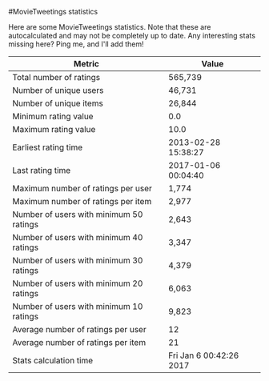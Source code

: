 #MovieTweetings statistics

Here are some MovieTweetings statistics. Note that these are autocalculated and may not be completely up to date. Any interesting stats missing here? Ping me, and I'll add them!

Metric | Value
--- | ---
Total number of ratings                 | 565,739
Number of unique users                  | 46,731
Number of unique items                  | 26,844
Minimum rating value                    | 0.0
Maximum rating value                    | 10.0
Earliest rating time                    | 2013-02-28 15:38:27
Last rating time                        | 2017-01-06 00:04:40
Maximum number of ratings per user      | 1,774
Maximum number of ratings per item      | 2,977
Number of users with minimum 50 ratings | 2,643
Number of users with minimum 40 ratings | 3,347
Number of users with minimum 30 ratings | 4,379
Number of users with minimum 20 ratings | 6,063
Number of users with minimum 10 ratings | 9,823
Average number of ratings per user      | 12
Average number of ratings per item      | 21
Stats calculation time                  | Fri Jan  6 00:42:26 2017

